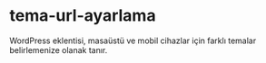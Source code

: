 # tema-url-ayarlama
WordPress eklentisi, masaüstü ve mobil cihazlar için farklı temalar belirlemenize olanak tanır.

